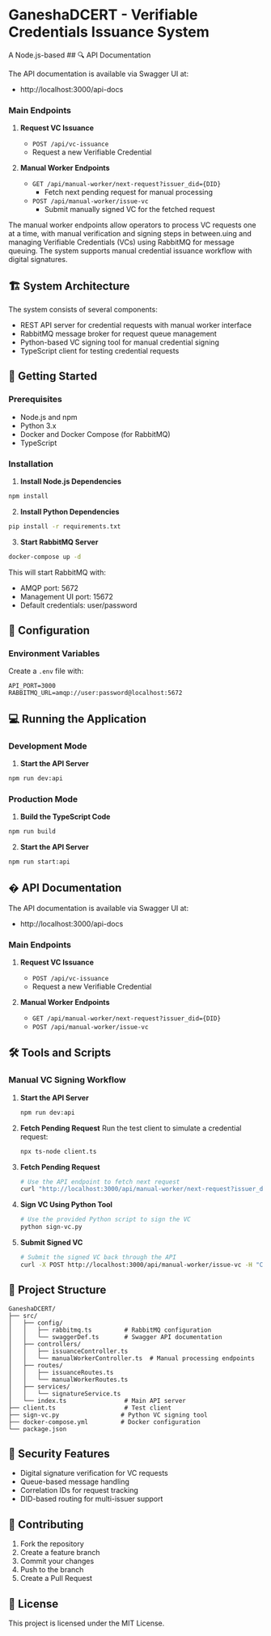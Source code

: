 # GaneshaDCERT - Verifiable Credentials Issuance System

A Node.js-based ## 🔍 API Documentation

The API documentation is available via Swagger UI at:
- http://localhost:3000/api-docs

### Main Endpoints

1. **Request VC Issuance**
   - `POST /api/vc-issuance`
   - Request a new Verifiable Credential

2. **Manual Worker Endpoints**
   - `GET /api/manual-worker/next-request?issuer_did={DID}`
     - Fetch next pending request for manual processing
   - `POST /api/manual-worker/issue-vc`
     - Submit manually signed VC for the fetched request

The manual worker endpoints allow operators to process VC requests one at a time, with manual verification and signing steps in between.uing and managing Verifiable Credentials (VCs) using RabbitMQ for message queuing. The system supports manual credential issuance workflow with digital signatures.

## 🏗️ System Architecture

The system consists of several components:
- REST API server for credential requests with manual worker interface
- RabbitMQ message broker for request queue management
- Python-based VC signing tool for manual credential signing
- TypeScript client for testing credential requests

## 🚀 Getting Started

### Prerequisites

- Node.js and npm
- Python 3.x
- Docker and Docker Compose (for RabbitMQ)
- TypeScript

### Installation

1. **Install Node.js Dependencies**
```bash
npm install
```

2. **Install Python Dependencies**
```bash
pip install -r requirements.txt
```

3. **Start RabbitMQ Server**
```bash
docker-compose up -d
```

This will start RabbitMQ with:
- AMQP port: 5672
- Management UI port: 15672
- Default credentials: user/password

## 🔧 Configuration

### Environment Variables
Create a `.env` file with:
```env
API_PORT=3000
RABBITMQ_URL=amqp://user:password@localhost:5672
```

## 💻 Running the Application

### Development Mode

1. **Start the API Server**
```bash
npm run dev:api
```

### Production Mode

1. **Build the TypeScript Code**
```bash
npm run build
```

2. **Start the API Server**
```bash
npm run start:api
```

## � API Documentation

The API documentation is available via Swagger UI at:
- http://localhost:3000/api-docs

### Main Endpoints

1. **Request VC Issuance**
   - `POST /api/vc-issuance`
   - Request a new Verifiable Credential

2. **Manual Worker Endpoints**
   - `GET /api/manual-worker/next-request?issuer_did={DID}`
   - `POST /api/manual-worker/issue-vc`

## 🛠️ Tools and Scripts

### Manual VC Signing Workflow

1. **Start the API Server**
    ```bash
    npm run dev:api
    ```

2. **Fetch Pending Request**
    Run the test client to simulate a credential request:
    ```bash
    npx ts-node client.ts
    ```
3. **Fetch Pending Request**
   ```bash
   # Use the API endpoint to fetch next request
   curl "http://localhost:3000/api/manual-worker/next-request?issuer_did=YOUR_ISSUER_DID"
   ```

4. **Sign VC Using Python Tool**
   ```bash
   # Use the provided Python script to sign the VC
   python sign-vc.py
   ```

5. **Submit Signed VC**
   ```bash
   # Submit the signed VC back through the API
   curl -X POST http://localhost:3000/api/manual-worker/issue-vc -H "Content-Type: application/json" -d '{"jobDetails": {...}, "signedVc": {...}}'
   ```



## 📁 Project Structure

```
GaneshaDCERT/
├── src/
│   ├── config/
│   │   ├── rabbitmq.ts         # RabbitMQ configuration
│   │   └── swaggerDef.ts       # Swagger API documentation
│   ├── controllers/
│   │   ├── issuanceController.ts
│   │   └── manualWorkerController.ts  # Manual processing endpoints
│   ├── routes/
│   │   ├── issuanceRoutes.ts
│   │   └── manualWorkerRoutes.ts
│   ├── services/
│   │   └── signatureService.ts
│   └── index.ts                # Main API server
├── client.ts                   # Test client
├── sign-vc.py                 # Python VC signing tool
├── docker-compose.yml         # Docker configuration
└── package.json
```

## 🔐 Security Features

- Digital signature verification for VC requests
- Queue-based message handling
- Correlation IDs for request tracking
- DID-based routing for multi-issuer support

## 🤝 Contributing

1. Fork the repository
2. Create a feature branch
3. Commit your changes
4. Push to the branch
5. Create a Pull Request

## 📝 License

This project is licensed under the MIT License.
